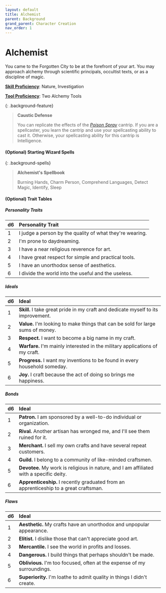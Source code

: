 ```yaml
---
layout: default
title: Alchemist
parent: Background
grand_parent: Character Creation
nav_order: 1
---
```



# Alchemist

You came to the Forgotten City to be at the forefront of your art. You may approach alchemy through scientific principals, occultist texts, or as a discipline of magic. 

**[Skill Proficiency](../../more/review/skills)**: Nature, Investigation

**[Tool Proficiency](../../../data/downtime_activities/alchemy)**: Two Alchemy Tools


{: .background-feature}
> **Caustic Defense**
>
> You can replicate the effects of the [*Poison Spray*](../../../data/srd_spells/poison_spray) cantrip. If you are a spellcaster, you learn the cantrip and use your spellcasting ability to cast it. Otherwise, your spellcasting ability for this cantrip is Intelligence.

#### (Optional) Starting Wizard Spells

{: .background-spells}
> **Alchemist's Spellbook**
> 
> Burning Hands, Charm Person, Comprehend Languages, Detect Magic, Identify, Sleep

#### (Optional) Trait Tables

##### Personality Traits

| d6   | Personality Trait                                        |
| :--- | :------------------------------------------------------- |
| 1    | I judge a person by the quality of what they're wearing. |
| 2    | I'm prone to daydreaming.                                |
| 3    | I have a near religious reverence for art.               |
| 4    | I have great respect for simple and practical tools.     |
| 5    | I have an unorthodox sense of aesthetics.                |
| 6    | I divide the world into the useful and the useless.      |


##### Ideals

| d6   | Ideal                                                                             |
| :--- | :-------------------------------------------------------------------------------- |
| 1    | **Skill.** I take great pride in my craft and dedicate myself to its improvement. |
| 2    | **Value.** I'm looking to make things that can be sold for large sums of money.   |
| 3    | **Respect.** I want to become a big name in my craft.                             |
| 4    | **Warfare.** I'm mainly interested in the military applications of my craft.      |
| 5    | **Progress.** I want my inventions to be found in every household someday.        |
| 6    | **Joy.** I craft because the act of doing so brings me happiness.                 |


##### Bonds

| d6   | Ideal                                                                                   |
| :--- | :-------------------------------------------------------------------------------------- |
| 1    | **Patron.** I am sponsored by a well-to-do individual or organization.                  |
| 2    | **Rival.** Another artisan has wronged me, and I'll see them ruined for it.             |
| 3    | **Merchant.** I sell my own crafts and have several repeat customers.                   |
| 4    | **Guild.** I belong to a community of like-minded craftsmen.                            |
| 5    | **Devotee.** My work is religious in nature, and I am affiliated with a specific deity. |
| 6    | **Apprenticeship.** I recently graduated from an apprenticeship to a great craftsman.   |


##### Flaws

| d6   | Ideal                                                                    |
| :--- | :----------------------------------------------------------------------- |
| 1    | **Aesthetic.** My crafts have an unorthodox and unpopular appearance.    |
| 2    | **Elitist.** I dislike those that can't appreciate good art.             |
| 3    | **Mercantile.** I see the world in profits and losses.                   |
| 4    | **Dangerous.** I build things that perhaps shouldn't be made.            |
| 5    | **Oblivious.** I'm too focused, often at the expense of my surroundings. |
| 6    | **Superiority.** I'm loathe to admit quality in things I didn't create.  |